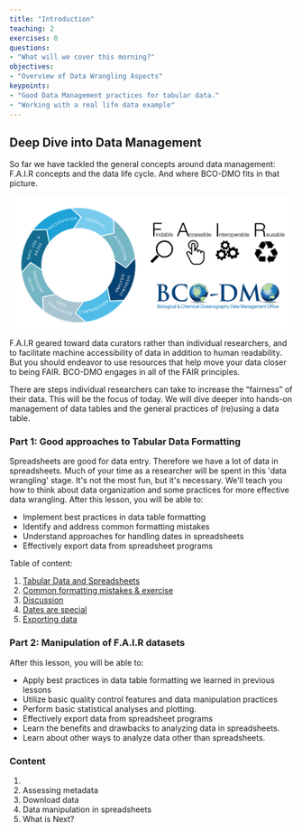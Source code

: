 ```yaml
---
title: "Introduction"
teaching: 2
exercises: 0
questions:
- "What will we cover this morning?"
objectives:
- "Overview of Data Wrangling Aspects"
keypoints:
- "Good Data Management practices for tabular data."
- "Working with a real life data example"
---
```


## Deep Dive into Data Management

So far we have tackled the general concepts around data management: F.A.I.R concepts and the data life cycle. And where BCO-DMO fits in that picture. 



![recap](../fig/recap.png)

F.A.I.R geared toward data curators rather than individual researchers, and to facilitate machine accessibility of data in addition to human readability. But you should endeavor to use resources that help move your data closer to being FAIR. BCO-DMO engages in all of the FAIR principles.

There are steps individual researchers can take to increase the “fairness” of their data. This will be the focus of today. We will dive deeper into hands-on management of data tables and the general practices of (re)using a data table. 

### Part 1: Good approaches to Tabular Data Formatting

Spreadsheets are good for data entry. Therefore we have a lot of data in spreadsheets. Much of your time as a researcher will be spent in this 'data wrangling' stage. It's not the most fun, but it's necessary. We'll teach you how to think about data organization and some practices for more effective data wrangling. After this lesson, you will be able to:
- Implement best practices in data table formatting  
- Identify and address common formatting mistakes
- Understand approaches for handling dates in spreadsheets
- Effectively export data from spreadsheet programs

Table of content:

1. [Tabular Data and Spreadsheets](../01-tabular-data/)
2. [Common formatting mistakes & exercise](../02-format-data/)
3. [Discussion](../03_common-mistakes/)
4. [Dates are special](../04-dates-as-data/)
5. [Exporting data](../05-exporting-data.md/)



### Part 2: Manipulation of F.A.I.R datasets

After this lesson, you will be able to:

- Apply best practices in data table formatting we learned in previous lessons
- Utilize basic quality control features and data manipulation practices
- Perform basic statistical analyses and plotting.
- Effectively export data from spreadsheet programs
- Learn the benefits and drawbacks to analyzing data in spreadsheets.
- Learn about other ways to analyze data other than spreadsheets.



### Content

1. 
2. Assessing metadata
3. Download data
4. Data manipulation in spreadsheets
8. What is Next? 
